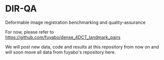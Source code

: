 # DIR-QA
Deformable image registration benchmarking and quality-assurance

For now, please refer to https://github.com/fuyabo/dense_4DCT_landmark_pairs

We will post new data, code and results at this repository from now on and will soon move all data from fuyabo's repository here.
